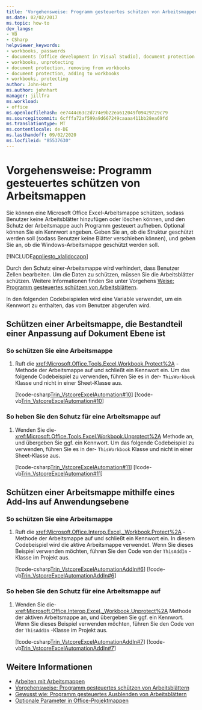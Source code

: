 ```yaml
---
title: 'Vorgehensweise: Programm gesteuertes schützen von Arbeitsmappen'
ms.date: 02/02/2017
ms.topic: how-to
dev_langs:
- VB
- CSharp
helpviewer_keywords:
- workbooks, passwords
- documents [Office development in Visual Studio], document protection
- workbooks, unprotecting
- document protection, removing from workbooks
- document protection, adding to workbooks
- workbooks, protecting
author: John-Hart
ms.author: johnhart
manager: jillfra
ms.workload:
- office
ms.openlocfilehash: ee7444c63c2d774e9b22ea612049f09429729c79
ms.sourcegitcommit: 6cfffa72af599a9d667249caaaa411bb28ea69fd
ms.translationtype: MT
ms.contentlocale: de-DE
ms.lasthandoff: 09/02/2020
ms.locfileid: "85537630"
---
```

# <a name="how-to-programmatically-protect-workbooks"></a>Vorgehensweise: Programm gesteuertes schützen von Arbeitsmappen
  Sie können eine Microsoft Office Excel-Arbeitsmappe schützen, sodass Benutzer keine Arbeitsblätter hinzufügen oder löschen können, und den Schutz der Arbeitsmappe auch Programm gesteuert aufheben. Optional können Sie ein Kennwort angeben. Geben Sie an, ob die Struktur geschützt werden soll (sodass Benutzer keine Blätter verschieben können), und geben Sie an, ob die Windows-Arbeitsmappe geschützt werden soll.

 [!INCLUDE[appliesto_xlalldocapp](../vsto/includes/appliesto-xlalldocapp-md.md)]

 Durch den Schutz einer-Arbeitsmappe wird verhindert, dass Benutzer Zellen bearbeiten. Um die Daten zu schützen, müssen Sie die Arbeitsblätter schützen. Weitere Informationen finden Sie unter Vorgehens [Weise: Programm gesteuertes schützen von Arbeitsblättern](../vsto/how-to-programmatically-protect-worksheets.md).

 In den folgenden Codebeispielen wird eine Variable verwendet, um ein Kennwort zu enthalten, das vom Benutzer abgerufen wird.

## <a name="protect-a-workbook-that-is-part-of-a-document-level-customization"></a>Schützen einer Arbeitsmappe, die Bestandteil einer Anpassung auf Dokument Ebene ist

### <a name="to-protect-a-workbook"></a>So schützen Sie eine Arbeitsmappe

1. Ruft die <xref:Microsoft.Office.Tools.Excel.Workbook.Protect%2A> -Methode der Arbeitsmappe auf und schließt ein Kennwort ein. Um das folgende Codebeispiel zu verwenden, führen Sie es in der- `ThisWorkbook` Klasse und nicht in einer Sheet-Klasse aus.

     [!code-csharp[Trin_VstcoreExcelAutomation#10](../vsto/codesnippet/CSharp/Trin_VstcoreExcelAutomationCS/ThisWorkbook.cs#10)]
     [!code-vb[Trin_VstcoreExcelAutomation#10](../vsto/codesnippet/VisualBasic/Trin_VstcoreExcelAutomation/ThisWorkbook.vb#10)]

### <a name="to-unprotect-a-workbook"></a>So heben Sie den Schutz für eine Arbeitsmappe auf

1. Wenden Sie die- <xref:Microsoft.Office.Tools.Excel.Workbook.Unprotect%2A> Methode an, und übergeben Sie ggf. ein Kennwort. Um das folgende Codebeispiel zu verwenden, führen Sie es in der- `ThisWorkbook` Klasse und nicht in einer Sheet-Klasse aus.

     [!code-csharp[Trin_VstcoreExcelAutomation#11](../vsto/codesnippet/CSharp/Trin_VstcoreExcelAutomationCS/ThisWorkbook.cs#11)]
     [!code-vb[Trin_VstcoreExcelAutomation#11](../vsto/codesnippet/VisualBasic/Trin_VstcoreExcelAutomation/ThisWorkbook.vb#11)]

## <a name="protect-a-workbook-by-using-an-application-level-add-in"></a>Schützen einer Arbeitsmappe mithilfe eines Add-Ins auf Anwendungsebene

### <a name="to-protect-a-workbook"></a>So schützen Sie eine Arbeitsmappe

1. Ruft die <xref:Microsoft.Office.Interop.Excel._Workbook.Protect%2A> -Methode der Arbeitsmappe auf und schließt ein Kennwort ein. In diesem Codebeispiel wird die aktive Arbeitsmappe verwendet. Wenn Sie dieses Beispiel verwenden möchten, führen Sie den Code von der `ThisAddIn` -Klasse im Projekt aus.

     [!code-csharp[Trin_VstcoreExcelAutomationAddIn#6](../vsto/codesnippet/CSharp/trin_vstcoreexcelautomationaddin/ThisAddIn.cs#6)]
     [!code-vb[Trin_VstcoreExcelAutomationAddIn#6](../vsto/codesnippet/VisualBasic/trin_vstcoreexcelautomationaddin/ThisAddIn.vb#6)]

### <a name="to-unprotect-a-workbook"></a>So heben Sie den Schutz für eine Arbeitsmappe auf

1. Wenden Sie die- <xref:Microsoft.Office.Interop.Excel._Workbook.Unprotect%2A> Methode der aktiven Arbeitsmappe an, und übergeben Sie ggf. ein Kennwort. Wenn Sie dieses Beispiel verwenden möchten, führen Sie den Code von der `ThisAddIn` -Klasse im Projekt aus.

     [!code-csharp[Trin_VstcoreExcelAutomationAddIn#7](../vsto/codesnippet/CSharp/trin_vstcoreexcelautomationaddin/ThisAddIn.cs#7)]
     [!code-vb[Trin_VstcoreExcelAutomationAddIn#7](../vsto/codesnippet/VisualBasic/trin_vstcoreexcelautomationaddin/ThisAddIn.vb#7)]

## <a name="see-also"></a>Weitere Informationen
- [Arbeiten mit Arbeitsmappen](../vsto/working-with-workbooks.md)
- [Vorgehensweise: Programm gesteuertes schützen von Arbeitsblättern](../vsto/how-to-programmatically-protect-worksheets.md)
- [Gewusst wie: Programm gesteuertes Ausblenden von Arbeitsblättern](../vsto/how-to-programmatically-hide-worksheets.md)
- [Optionale Parameter in Office-Projektmappen](../vsto/optional-parameters-in-office-solutions.md)
